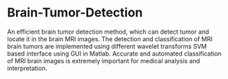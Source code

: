 # Brain-Tumor-Detection
An efficient brain tumor detection method, which can detect tumor and locate it in the brain MRI images. The detection and classification of MRI brain tumors are implemented using different wavelet transforms SVM based interface using GUI in Matlab.  Accurate and automated classification of MRI brain images is extremely important for medical analysis and interpretation.
